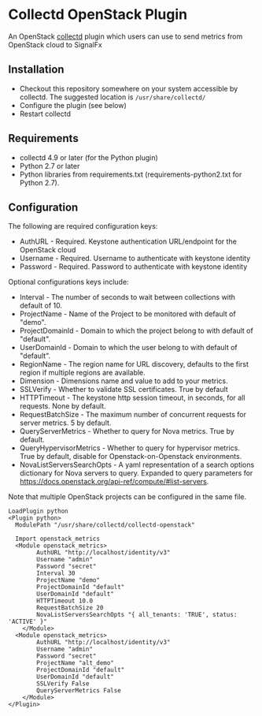 # Collectd OpenStack Plugin

An OpenStack [collectd](http://www.collectd.org/) plugin which users can use to send metrics from OpenStack cloud to SignalFx

## Installation

* Checkout this repository somewhere on your system accessible by collectd. The suggested location is `/usr/share/collectd/`
* Configure the plugin (see below)
* Restart collectd

## Requirements

* collectd 4.9 or later (for the Python plugin)
* Python 2.7 or later
* Python libraries from requirements.txt (requirements-python2.txt for Python 2.7).

## Configuration
The following are required configuration keys:

* AuthURL - Required. Keystone authentication URL/endpoint for the OpenStack cloud
* Username - Required. Username to authenticate with keystone identity
* Password - Required. Password to authenticate with keystone identity

Optional configurations keys include:

* Interval - The number of seconds to wait between collections with default of 10.
* ProjectName - Name of the Project to be monitored with default of "demo".
* ProjectDomainId - Domain to which the project belong to with default of "default".
* UserDomainId - Domain to which the user belong to with default of "default".
* RegionName - The region name for URL discovery, defaults to the first region if multiple regions are available.
* Dimension - Dimensions name and value to add to your metrics.
* SSLVerify - Whether to validate SSL certificates. True by default
* HTTPTimeout - The keystone http session timeout, in seconds, for all requests. None by default.
* RequestBatchSize - The maximum number of concurrent requests for server metrics. 5 by default.
* QueryServerMetrics - Whether to query for Nova metrics. True by default.
* QueryHypervisorMetrics - Whether to query for hypervisor metrics. True by default, disable for Openstack-on-Openstack environments.
* NovaListServersSearchOpts - A yaml representation of a search options dictionary for Nova servers to query. Expanded to query parameters for https://docs.openstack.org/api-ref/compute/#list-servers.

Note that multiple OpenStack projects can be configured in the same file.

```
LoadPlugin python
<Plugin python>
  ModulePath "/usr/share/collectd/collectd-openstack"

  Import openstack_metrics
  <Module openstack_metrics>
        AuthURL "http://localhost/identity/v3"
        Username "admin"
        Password "secret"
        Interval 30
        ProjectName "demo"
        ProjectDomainId "default"
        UserDomainId "default"
        HTTPTimeout 10.0
        RequestBatchSize 20
        NovaListServersSearchOpts "{ all_tenants: 'TRUE', status: 'ACTIVE' }" 
    </Module>
  <Module openstack_metrics>
        AuthURL "http://localhost/identity/v3"
        Username "admin"
        Password "secret"
        ProjectName "alt_demo"
        ProjectDomainId "default"
        UserDomainId "default"
        SSLVerify False
        QueryServerMetrics False
    </Module>
</Plugin>
```
